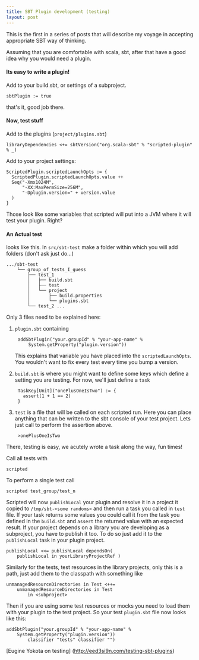 ```yaml
---
title: SBT Plugin development (testing)
layout: post
---
```


This is the first in a series of posts that will describe my voyage in accepting appropriate SBT way of thinking.

Assuming that you are comfortable with scala, sbt, after that have a good idea why you would need a plugin.


#### Its easy to write a plugin!
Add to your build.sbt, or settings of a subproject.

    sbtPlugin := true

that's it, good job there.


#### Now, test stuff

Add to the plugins (`project/plugins.sbt`)


    libraryDependencies <+= sbtVersion("org.scala-sbt" % "scripted-plugin" % _)


Add to your project settings:

    ScriptedPlugin.scriptedLaunchOpts := { 
      ScriptedPlugin.scriptedLaunchOpts.value ++
      Seq("-Xmx1024M", 
          "-XX:MaxPermSize=256M", 
          "-Dplugin.version=" + version.value
      )
    }

Those look like some variables that scripted will put into a JVM where it will test your plugin. Right?

#### An Actual test
looks like this. In `src/sbt-test` make a folder within which you will add folders (don't ask just do...)

    .../sbt-test
        └── group_of_tests_I_guess
            ├── test_1
            │   ├── build.sbt
            │   ├── test
            │   └── project
            │       ├── build.properties
            │       └── plugins.sbt
            └── test_2 ...

Only 3 files need to be explained here:

1. `plugin.sbt` containing

        addSbtPlugin("your.groupId" % "your-app-name" % 
            System.getProperty("plugin.version"))

    This explains that variable you have placed into the `scriptedLaunchOpts`. You wouldn't want to fix every test every time you bump a version.

2. `build.sbt` is where you might want to define some keys which define a setting you are testing. For now, we'll just define a `task`


        TaskKey[Unit]("onePlusOneIsTwo") := {
          assert(1 + 1 == 2)
        }


3. `test` is a file that will be called on each scripted run. Here you can place anything that can be written to the sbt console of your test project. Lets just call to perform the assertion above.  

        >onePlusOneIsTwo


There, testing is easy, we acutely wrote a task along the way, fun times!

Call all tests with 

    scripted

To perform a single test call 

    scripted test_group/test_n


Scripted will now `publishLocal` your plugin and resolve it in a project it copied to `/tmp/sbt-<some randoms>` and then run a task you called in `test` file. 
If your task returns some values you could call it from the task you defined in the `build.sbt` and `assert` the returned value with an expected result.
If your project depends on a library you are developing as a subproject, you have to publish it too. To do so just add it to the `publishLocal` task in your plugin project.

    publishLocal <<= publishLocal dependsOn( 
        publishLocal in yourLibraryProjectRef )


Similarly for the tests, test resources in the library projects, only this is a path, just add them to the classpath with something like


    unmanagedResourceDirectories in Test <++= 
        unmanagedResourceDirectories in Test 
            in <subproject>


Then if you are using some test resources or mocks you need to load them with your plugin to the test project. So your test `plugin.sbt` file now looks like this:


    addSbtPlugin("your.groupId" % "your-app-name" % 
        System.getProperty("plugin.version"))
            classifier "tests" classifier "")


[Eugine Yokota on testing] (http://eed3si9n.com/testing-sbt-plugins)